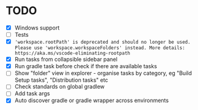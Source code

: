 # TODO

- [x] Windows support
- [ ] Tests
- [x] `'workspace.rootPath' is deprecated and should no longer be used. Please use 'workspace.workspaceFolders' instead. More details: https://aka.ms/vscode-eliminating-rootpath`
- [x] Run tasks from collapsible sidebar panel
- [x] Run gradle task before check if there are available tasks
- [ ] Show "folder" view in explorer - organise tasks by category, eg "Build Setup tasks", "Distribution tasks" etc
- [ ] Check standards on global gradlew
- [ ] Add task args
- [x] Auto discover gradle or gradle wrapper across environments
